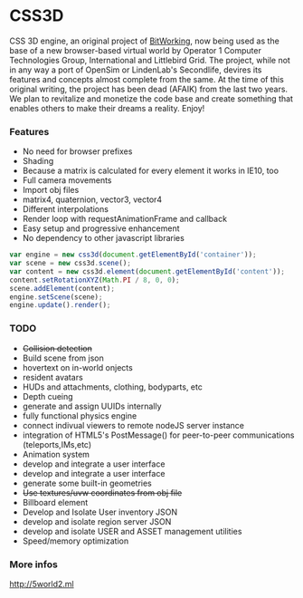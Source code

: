 CSS3D
=====

CSS 3D engine, an original project of <a href="http://css3d.bitworking.de/">BitWorking</a>, now being used as the base of a new browser-based virtual world by Operator 1 Computer Technologies Group, International and Littlebird Grid. The project, while not in any way a port of OpenSim or LindenLab's Secondlife, devires its features and concepts almost complete from the same. At the time of this original writing, the project has been dead (AFAIK) from the last two years. We plan to revitalize and monetize the code base and create something that enables others to make their dreams a reality. Enjoy!

### Features
* No need for browser prefixes
* Shading
* Because a matrix is calculated for every element it works in IE10, too
* Full camera movements
* Import obj files
* matrix4, quaternion, vector3, vector4
* Different interpolations
* Render loop with requestAnimationFrame and callback
* Easy setup and progressive enhancement
* No dependency to other javascript libraries

```javascript
var engine = new css3d(document.getElementById('container'));         
var scene = new css3d.scene();
var content = new css3d.element(document.getElementById('content'));
content.setRotationXYZ(Math.PI / 8, 0, 0);
scene.addElement(content);
engine.setScene(scene);
engine.update().render();
```

### TODO
* ~~Collision detection~~
* Build scene from json
* hovertext on in-world onjects
* resident avatars
* HUDs and attachments, clothing, bodyparts, etc
* Depth cueing
* generate and assign UUIDs internally
* fully functional physics engine
* connect indivual viewers to remote nodeJS server instance
* integration of HTML5's PostMessage() for peer-to-peer communications (teleports,IMs,etc)
* Animation system
* develop and integrate a user interface
* develop and integrate a user interface
* generate some built-in geometries
* ~~Use textures/uvw coordinates from obj file~~
* Billboard element
* Develop and Isolate User inventory JSON
* develop and isolate region server JSON
* develop and isolate USER and ASSET management utilities
* Speed/memory optimization

### More infos
http://5world2.ml
